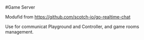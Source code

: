 #Game Server

Modufid from https://github.com/scotch-io/go-realtime-chat

Use for communicat Playground and Controller, and game rooms management.

